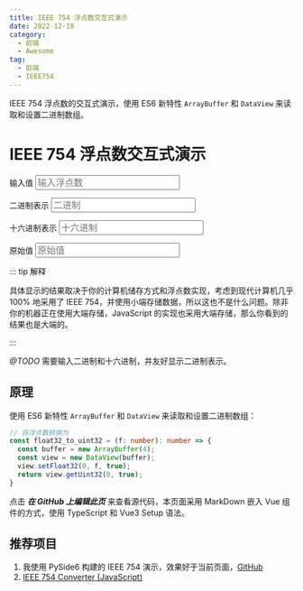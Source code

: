 ```yaml
---
title: IEEE 754 浮点数交互式演示
date: 2022-12-10
category:
  - 前端
  - Awesome
tag:
  - 前端
  - IEEE754
---
```


IEEE 754 浮点数的交互式演示，使用 ES6 新特性 `ArrayBuffer` 和 `DataView` 来读取和设置二进制数组。

<!-- more -->

# IEEE 754 浮点数交互式演示

<div class="my-input">
  <label for="input-text">输入值</label>
  <input type="text" id="input-text" autocomplete="off"
    style="font-family: var(--font-family-code);font-size: 1rem;"
    @input="text_changed" v-model="text" placeholder="输入浮点数">

  <label for="input-bin">二进制表示</label>
  <input type="text" id="input-bin" autocomplete="off" readonly
    style="font-family: var(--font-family-code);font-size: 1rem;"
    v-model="bin" placeholder="二进制">

  <label for="input-hex">十六进制表示</label>
  <input type="text" id="input-hex" autocomplete="off" readonly
    style="font-family: var(--font-family-code);font-size: 1rem;"
    v-model="hex" placeholder="十六进制">

  <label for="input-real">原始值</label>
  <input type="text" id="input-real" autocomplete="off" readonly
    style="font-family: var(--font-family-code);font-size: 1rem;"
    v-model="real" placeholder="原始值">
</div>

::: tip 解释

具体显示的结果取决于你的计算机储存方式和浮点数实现，考虑到现代计算机几乎 100% 地采用了 IEEE 754，并使用小端存储数据，所以这也不是什么问题。除非你的机器正在使用大端存储，JavaScript 的实现也采用大端存储，那么你看到的结果也是大端的。

:::

*@TODO* 需要输入二进制和十六进制，并友好显示二进制表示。

## 原理

使用 ES6 新特性 `ArrayBuffer` 和 `DataView` 来读取和设置二进制数组：

```ts
// 将浮点数转换为
const float32_to_uint32 = (f: number): number => {
  const buffer = new ArrayBuffer(4);
  const view = new DataView(buffer);
  view.setFloat32(0, f, true);
  return view.getUint32(0, true);
}
```

点击 ***在 GitHub 上编辑此页*** 来查看源代码，本页面采用 MarkDown 嵌入 Vue 组件的方式，使用 TypeScript 和 Vue3 Setup 语法。

## 推荐项目

1. 我使用 PySide6 构建的 IEEE 754 演示，效果好于当前页面，[GitHub](https://github.com/Sun-ZhenXing/IEEE754)
2. [IEEE 754 Converter (JavaScript)](https://www.h-schmidt.net/FloatConverter/IEEE754.html)

<script setup lang="ts">
import { ref } from 'vue'

const text = ref('')
const bin = ref('')
const hex = ref('')
const real = ref(0)

const float32_to_uint32 = (f: number): number => {
  const buffer = new ArrayBuffer(4);
  const view = new DataView(buffer);
  view.setFloat32(0, f, true);
  return view.getUint32(0, true);
}

const uint32_to_float32 = (i: number): number => {
  const buffer = new ArrayBuffer(4);
  const view = new DataView(buffer);
  view.setUint32(0, i, true);
  return view.getFloat32(0, true);
}

const uint_to_hex = (i: number, bit_length: number = 32): string => {
  const str = i.toString(16);
  return '0'.repeat(bit_length / 4 - str.length) + str;
}

const uint_to_bin = (i: number, bit_length: number = 32): string => {
  const str = i.toString(2);
  return '0'.repeat(bit_length - str.length) + str;
}

const hex_to_uint = (s: string, bit_length: number = 32): number => {
  return parseInt(s, 16) & (2 ** bit_length - 1);
}

const bin_to_uint = (s: string, bit_length: number = 32): number => {
  return parseInt(s, 2) & (2 ** bit_length - 1);
}

const text_changed = () => {
  const f = parseFloat(text.value)
  if (isNaN(f)) {
    bin.value = ''
    hex.value = ''
    real.value = 0
    return
  }
  const u = float32_to_uint32(f)
  bin.value = uint_to_bin(u)
  hex.value = uint_to_hex(u)
  real.value = uint32_to_float32(u)
}
</script>
